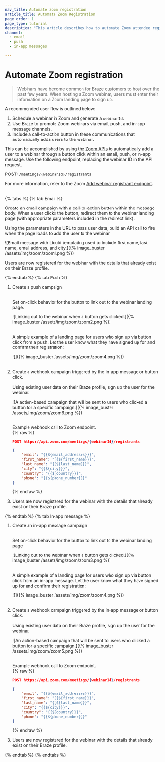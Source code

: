 ```yaml
---
nav_title: Automate zoom registration
article_title: Automate Zoom Registration
page_order: 1
page_type: tutorial
description: "This article describes how to automate Zoom attendee registration in your email, push, and in-app message campaigns."
channel: 
  - email
  - push
  - in-app messages

---
```


# Automate Zoom registration

> Webinars have become common for Braze customers to host over the past few years. When hosting a Zoom webinar, users must enter their information on a Zoom landing page to sign up. 

A recommended user flow is outlined below:
1. Schedule a webinar in Zoom and generate a `webinarId`.
2. Use Braze to promote Zoom webinars via email, push, and in-app message channels. 
3. Include a call-to-action button in these communications that automatically adds users to the webinar.

This can be accomplished by using the [Zoom APIs](https://marketplace.zoom.us/docs/api-reference/zoom-api/methods/#operation/meetingRegistrantCreate) to automatically add a user to a webinar through a button click within an email, push, or in-app message. Use the following endpoint, replacing the webinar ID in the API request. 

POST: `/meetings/{webinarId}/registrants`

For more information, refer to the Zoom [Add webinar registrant endpoint](https://developers.zoom.us/docs/api/rest/reference/zoom-api/methods/#operation/webinarRegistrantCreate).<br><br>

{% tabs %}
{% tab Email %}

Create an email campaign with a call-to-action button within the message body. When a user clicks the button, redirect them to the webinar landing page (with appropriate parameters included in the redirect link). 

Using the parameters in the URL to pass user data, build an API call to fire when the page loads to add the user to the webinar.

![Email message with Liquid templating used to include first name, last name, email address, and city.]({% image_buster /assets/img/zoom/zoom1.png %})

Users are now registered for the webinar with the details that already exist on their Braze profile.

{% endtab %}
{% tab Push %}

1. Create a push campaign<br><br>

	Set on-click behavior for the button to link out to the webinar landing page.<br>

	![Linking out to the webinar when a button gets clicked.]({% image_buster /assets/img/zoom/zoom2.png %})<br><br>

	A simple example of a landing page for users who sign up via button click from a push. Let the user know what they have signed up for and confirm their registration:<br>

	![]({% image_buster /assets/img/zoom/zoom4.png %})<br><br>


2. Create a webhook campaign triggered by the in-app message or button click.<br><br>
 	Using existing user data on their Braze profile, sign up the user for the webinar.<br>

	![A action-based campaign that will be sent to users who clicked a button for a specific campaign.]({% image_buster /assets/img/zoom/zoom6.png %})<br><br>

	Example webhook call to Zoom endpoint.<br>
	{% raw %}
	```json
	POST https://api.zoom.com/meetings/{webinarId}/registrants

	{
		"email": "{{${email_addresses}}}",
		"first_name": "{{${first_name}}}",
		"last_name": "{{${last_name}}}",
		"city": "{{${city}}}",
		"country": "{{${country}}}",
		"phone": "{{${phone_number}}}"
	}
	```
	{% endraw %}

3. Users are now registered for the webinar with the details that already exist on their Braze profile.

{% endtab %}
{% tab In-app message %}

1. Create an in-app message campaign<br><br>

	Set on-click behavior for the button to link out to the webinar landing page<br>

	![Linking out to the webinar when a button gets clicked.]({% image_buster /assets/img/zoom/zoom3.png %})<br><br>

	A simple example of a landing page for users who sign up via button click from an in-app message. Let the user know what they have signed up for and confirm their registration:<br>

	![]({% image_buster /assets/img/zoom/zoom4.png %})<br><br>

2. Create a webhook campaign triggered by the in-app message or button click.<br><br>
	Using existing user data on their Braze profile, sign up the user for the webinar.<br>

	![An action-based campaign that will be sent to users who clicked a button for a specific campaign.]({% image_buster /assets/img/zoom/zoom5.png %})<br><br>

	Example webhook call to Zoom endpoint.<br>
	{% raw %}
	```json
	POST https://api.zoom.com/meetings/{webinarId}/registrants

	{
		"email": "{{${email_addresses}}}",
		"first_name": "{{${first_name}}}",
		"last_name": "{{${last_name}}}",
		"city": "{{${city}}}",
		"country": "{{${country}}}",
		"phone": "{{${phone_number}}}"
	}
	```
	{% endraw %}
3. Users are now registered for the webinar with the details that already exist on their Braze profile.

{% endtab %}
{% endtabs %}
